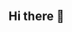 ## Hi there 👋

<!--
**shubhe25p/shubhe25p** is a ✨ _special_ ✨ repository because its `README.md` (this file) appears on your GitHub profile.

Here are some ideas to get you started:

- 🔭 I’m currently working on High Performance Computing
- 🌱 I’m currently learning Compilers, Operating Systems and Programming Environments
- 💬 Ask me about Computer Architecture
- 😄 Pronouns: he/him
-->
